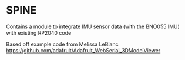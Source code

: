 # SPINE

Contains a module to integrate IMU sensor data (with the BNO055 IMU) with existing RP2040 code

Based off example code from Melissa LeBlanc https://github.com/adafruit/Adafruit_WebSerial_3DModelViewer
